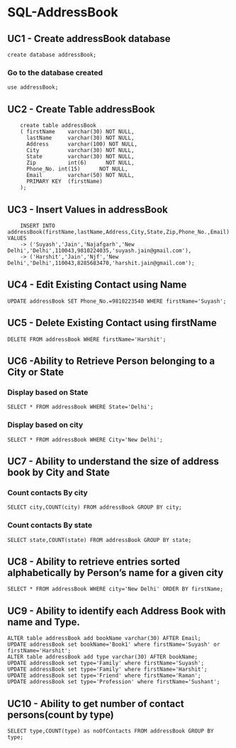 # SQL-AddressBook 
## UC1 - Create addressBook database 
```create database addressBook;```

### Go to the database created
```use addressBook;```

## UC2 - Create Table addressBook
``` 
    create table addressBook
    ( firstName    varchar(30) NOT NULL,
      lastName     varchar(30) NOT NULL,
      Address      varchar(100) NOT NULL,
      City         varchar(30) NOT NULL,
      State        varchar(30) NOT NULL,
      Zip          int(6)      NOT NULL,
      Phone_No. int(15)      NOT NULL,
      Email        varchar(50) NOT NULL,
      PRIMARY KEY  (firstName)
    );
```
    
## UC3 - Insert Values in addressBook
```
    INSERT INTO addressBook(firstName,lastName,Address,City,State,Zip,Phone_No.,Email) VALUES
    -> ('Suyash','Jain','Najafgarh','New Delhi','Delhi',110043,9810224035,'suyash.jain@gmail.com'),
    -> ('Harshit','Jain','Njf','New Delhi','Delhi',110043,8285683470,'harshit.jain@gmail.com');        
```

## UC4 - Edit Existing Contact using Name
```UPDATE addressBook SET Phone_No.=9810223540 WHERE firstName='Suyash';```

## UC5 - Delete Existing Contact using firstName
```DELETE FROM addressBook WHERE firstName='Harshit';```

## UC6 -Ability to Retrieve Person belonging to a City or State

### Display based on State
```SELECT * FROM addressBook WHERE State='Delhi';```

### Display based on city
```SELECT * FROM addressBook WHERE City='New Delhi';```

## UC7 - Ability to understand the size of address book by City and State
### Count contacts By city
```
SELECT city,COUNT(city) FROM addressBook GROUP BY city;
```
### Count contacts By state
```
SELECT state,COUNT(state) FROM addressBook GROUP BY state;
```

## UC8 - Ability to retrieve entries sorted alphabetically by Person’s name for a given city
```SELECT * FROM addressBook WHERE city='New Delhi' ORDER BY firstName;```

## UC9 - Ability to identify each Address Book with name and Type.
```
ALTER table addressBook add bookName varchar(30) AFTER Email;
UPDATE addressBook set bookName='Book1' where firstName='Suyash' or firstName='Harshit';
ALTER table addressBook add type varchar(30) AFTER bookName;
UPDATE addressBook set type='Family' where firstName='Suyash';
UPDATE addressBook set type='Family' where firstName='Harshit';
UPDATE addressBook set type='Friend' where firstName='Raman';
UPDATE addressBook set type='Profession' where firstName='Sushant';
```

## UC10 - Ability to get number of contact persons(count by type)
```SELECT type,COUNT(type) as noOfContacts FROM addressBook GROUP BY type;```
